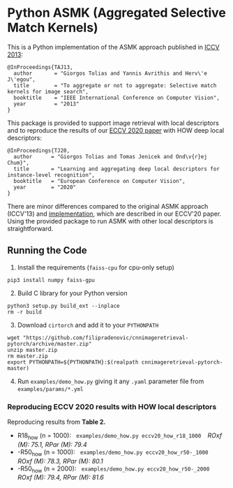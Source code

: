 # Python ASMK (Aggregated Selective Match Kernels)

This is a Python implementation of the ASMK approach published in [ICCV 2013](http://hal.inria.fr/docs/00/86/46/84/PDF/iccv13_tolias.pdf):

```
@InProceedings{TAJ13,
  author       = "Giorgos Tolias and Yannis Avrithis and Herv\'e J\'egou",
  title        = "To aggregate or not to aggregate: Selective match kernels for image search",
  booktitle    = "IEEE International Conference on Computer Vision",
  year         = "2013"
}
```

This package is provided to support image retrieval with local descriptors and to reproduce the results of our [ECCV 2020 paper](https://arxiv.org/abs/2007.13172) with HOW deep local descriptors:

```
@InProceedings{TJ20,
  author      = "Giorgos Tolias and Tomas Jenicek and Ond\v{r}ej Chum}",
  title       = "Learning and aggregating deep local descriptors for instance-level recognition",
  booktitle   = "European Conference on Computer Vision",
  year        = "2020"
}
```

There are minor differences compared to the original ASMK approach (ICCV'13) and [implementation](https://github.com/gtolias/asmk), which are described in our ECCV'20 paper. Using the provided package to run ASMK with other local descriptors is straightforward.



## Running the Code

1. Install the requirements (`faiss-cpu` for cpu-only setup)

```
pip3 install numpy faiss-gpu
```


2. Build C library for your Python version

```
python3 setup.py build_ext --inplace
rm -r build
```


3. Download `cirtorch` and add it to your `PYTHONPATH`

```
wget "https://github.com/filipradenovic/cnnimageretrieval-pytorch/archive/master.zip"
unzip master.zip
rm master.zip
export PYTHONPATH=${PYTHONPATH}:$(realpath cnnimageretrieval-pytorch-master)
```


4. Run `examples/demo_how.py` giving it any `.yaml` parameter file from `examples/params/*.yml`


### Reproducing ECCV 2020 results with HOW local descriptors

Reproducing results from **Table 2.**

- R18<sub>how</sub> (n = 1000): &nbsp; `examples/demo_how.py eccv20_how_r18_1000` &ensp; _ROxf (M): 75.1, RPar (M): 79.4_
- -R50<sub>how</sub> (n = 1000): &nbsp; `examples/demo_how.py eccv20_how_r50-_1000` &ensp; _ROxf (M): 78.3, RPar (M): 80.1_
- -R50<sub>how</sub> (n = 2000): &nbsp; `examples/demo_how.py eccv20_how_r50-_2000` &ensp; _ROxf (M): 79.4, RPar (M): 81.6_

